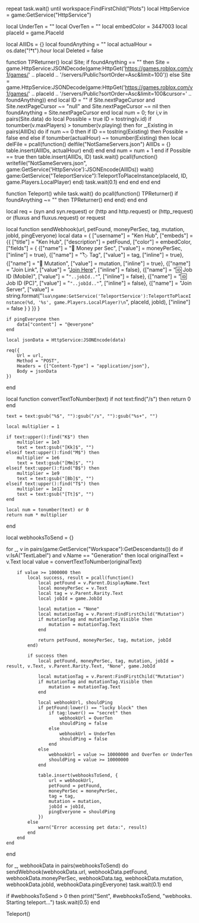 repeat task.wait() until workspace:FindFirstChild("Plots")
local HttpService = game:GetService("HttpService")

local UnderTen = ""
local OverTen = ""
local embedColor = 3447003
local placeId = game.PlaceId

local AllIDs = {}
local foundAnything = ""
local actualHour = os.date("!*t").hour
local Deleted = false

function TPReturner()
   local Site;
   if foundAnything == "" then
       Site = game.HttpService:JSONDecode(game:HttpGet('https://games.roblox.com/v1/games/' .. placeId .. '/servers/Public?sortOrder=Asc&limit=100'))
   else
       Site = game.HttpService:JSONDecode(game:HttpGet('https://games.roblox.com/v1/games/' .. placeId .. '/servers/Public?sortOrder=Asc&limit=100&cursor=' .. foundAnything))
   end
   local ID = ""
   if Site.nextPageCursor and Site.nextPageCursor ~= "null" and Site.nextPageCursor ~= nil then
       foundAnything = Site.nextPageCursor
   end
   local num = 0;
   for i,v in pairs(Site.data) do
       local Possible = true
       ID = tostring(v.id)
       if tonumber(v.maxPlayers) > tonumber(v.playing) then
           for _,Existing in pairs(AllIDs) do
               if num ~= 0 then
                   if ID == tostring(Existing) then
                       Possible = false
                   end
               else
                   if tonumber(actualHour) ~= tonumber(Existing) then
                       local delFile = pcall(function()
                           delfile("NotSameServers.json")
                           AllIDs = {}
                           table.insert(AllIDs, actualHour)
                       end)
                   end
               end
               num = num + 1
           end
           if Possible == true then
               table.insert(AllIDs, ID)
               task.wait()
               pcall(function()
                   writefile("NotSameServers.json", game:GetService('HttpService'):JSONEncode(AllIDs))
                   wait()
                   game:GetService("TeleportService"):TeleportToPlaceInstance(placeId, ID, game.Players.LocalPlayer)
               end)
               task.wait(0.1)
           end
       end
   end
end
 
function Teleport()
   while task.wait() do
       pcall(function()
           TPReturner()
           if foundAnything ~= "" then
               TPReturner()
           end
       end)
   end
end

local req = (syn and syn.request) or (http and http.request) or (http_request) or (fluxus and fluxus.request) or request

local function sendWebhook(url, petFound, moneyPerSec, tag, mutation, jobId, pingEveryone)
    local data = {
        ["username"] = "Ken Hub",
        ["embeds"] = {{
            ["title"] = "Ken Hub",
            ["description"] = petFound,
            ["color"] = embedColor,
            ["fields"] = {
                {["name"] = "💸 Money per Sec", ["value"] = moneyPerSec, ["inline"] = true},
                {["name"] = "🏷️ Tag", ["value"] = tag, ["inline"] = true},
                {["name"] = "🧬 Mutation", ["value"] = mutation, ["inline"] = true},
                {["name"] = "Join Link", ["value"] = "[Join Here](https://www.roblox.com/games/start?placeId="..placeId.."&launchData="..jobId..")", ["inline"] = false},
                {["name"] = "🆔 Job ID (Mobile)", ["value"] = "``"..jobId.."``", ["inline"] = false},
                {["name"] = "🆔 Job ID (PC)", ["value"] = "```"..jobId.."```", ["inline"] = false},
                {["name"] = "Join Server",
                 ["value"] = string.format("```lua\ngame:GetService('TeleportService'):TeleportToPlaceInstance(%d, '%s', game.Players.LocalPlayer)\n```", placeId, jobId),
                 ["inline"] = false
                }
            }
        }}
    }
    
    if pingEveryone then
        data["content"] = "@everyone"
    end
    
    local jsonData = HttpService:JSONEncode(data)
    
    req({
        Url = url,
        Method = "POST",
        Headers = {["Content-Type"] = "application/json"},
        Body = jsonData
    })
end

local function convertTextToNumber(text)
    if not text:find("/s") then
        return 0
    end
    
    text = text:gsub("%$", ""):gsub("/s", ""):gsub("%s+", "")
    
    local multiplier = 1
    
    if text:upper():find("K$") then
        multiplier = 1e3
        text = text:gsub("[Kk]$", "")
    elseif text:upper():find("M$") then
        multiplier = 1e6
        text = text:gsub("[Mm]$", "")
    elseif text:upper():find("B$") then
        multiplier = 1e9
        text = text:gsub("[Bb]$", "")
    elseif text:upper():find("T$") then
        multiplier = 1e12
        text = text:gsub("[Tt]$", "")
    end
    
    local num = tonumber(text) or 0
    return num * multiplier
end

local webhooksToSend = {}

for _, v in pairs(game:GetService("Workspace"):GetDescendants()) do
    if v:IsA("TextLabel") and v.Name == "Generation" then
        local originalText = v.Text
        local value = convertTextToNumber(originalText)
        
        if value >= 1000000 then
            local success, result = pcall(function()
                local petFound = v.Parent.DisplayName.Text
                local moneyPerSec = v.Text
                local tag = v.Parent.Rarity.Text
                local jobId = game.JobId
                
                local mutation = "None"
                local mutationTag = v.Parent:FindFirstChild("Mutation")
                if mutationTag and mutationTag.Visible then
                    mutation = mutationTag.Text
                end
                
                return petFound, moneyPerSec, tag, mutation, jobId
            end)
            
            if success then
                local petFound, moneyPerSec, tag, mutation, jobId = result, v.Text, v.Parent.Rarity.Text, "None", game.JobId
                
                local mutationTag = v.Parent:FindFirstChild("Mutation")
                if mutationTag and mutationTag.Visible then
                    mutation = mutationTag.Text
                end
                
                local webhookUrl, shouldPing
                if petFound:lower() == "lucky block" then
                    if tag:lower() == "secret" then
                        webhookUrl = OverTen
                        shouldPing = false
                    else
                        webhookUrl = UnderTen
                        shouldPing = false
                    end
                else
                    webhookUrl = value >= 10000000 and OverTen or UnderTen
                    shouldPing = value >= 10000000
                end
                
                table.insert(webhooksToSend, {
                    url = webhookUrl,
                    petFound = petFound,
                    moneyPerSec = moneyPerSec,
                    tag = tag,
                    mutation = mutation,
                    jobId = jobId,
                    pingEveryone = shouldPing
                })
            else
                warn("Error accessing pet data:", result)
            end
        end
    end
end

for _, webhookData in pairs(webhooksToSend) do
    sendWebhook(webhookData.url, webhookData.petFound, webhookData.moneyPerSec, webhookData.tag, webhookData.mutation, webhookData.jobId, webhookData.pingEveryone)
    task.wait(0.1)
end

if #webhooksToSend > 0 then
    print("Sent", #webhooksToSend, "webhooks. Starting teleport...")
    task.wait(0.5)
end

Teleport()